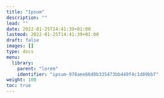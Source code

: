 ```yaml
---
title: "Ipsum"
description: ""
lead: ""
date: 2022-01-25T14:41:39+01:00
lastmod: 2022-01-25T14:41:39+01:00
draft: false
images: []
type: docs
menu:
  library:
    parent: "lorem"
    identifier: "ipsum-978aee66d8b335473bb449f4c1d89bb7"
weight: 100
toc: true
---
```

